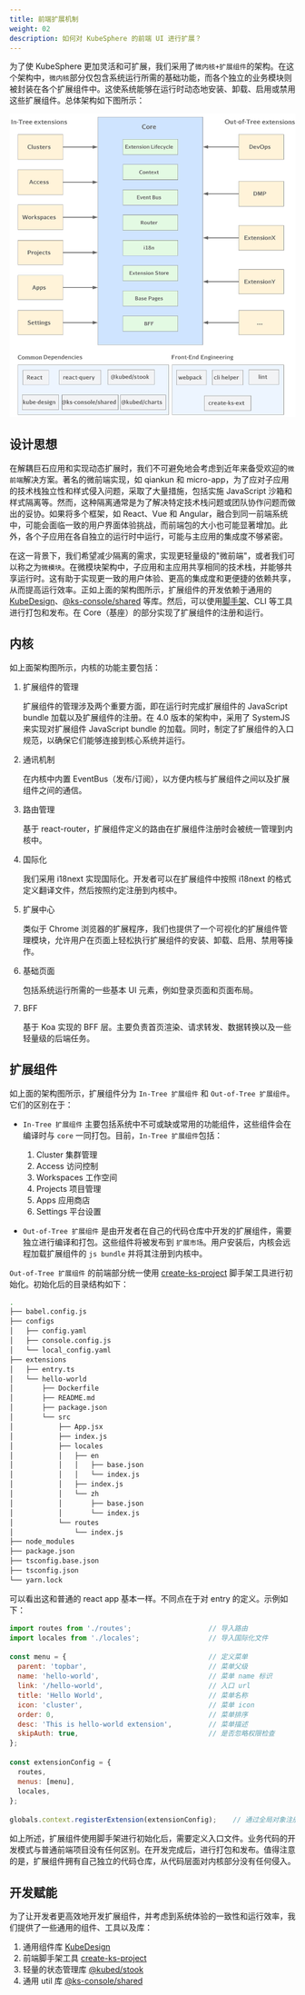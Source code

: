 ```yaml
---
title: 前端扩展机制
weight: 02
description: 如何对 KubeSphere 的前端 UI 进行扩展？
---
```


为了使 KubeSphere 更加灵活和可扩展，我们采用了`微内核+扩展组件`的架构。在这个架构中，`微内核`部分仅包含系统运行所需的基础功能，而各个独立的业务模块则被封装在各个扩展组件中。这使系统能够在运行时动态地安装、卸载、启用或禁用这些扩展组件。总体架构如下图所示：

![frontend-extension-arch](./frontend-arch.png)

## 设计思想

在解耦巨石应用和实现动态扩展时，我们不可避免地会考虑到近年来备受欢迎的`微前端`解决方案。著名的微前端实现，如 qiankun 和 micro-app，为了应对子应用的技术栈独立性和样式侵入问题，采取了大量措施，包括实施 JavaScript 沙箱和样式隔离等。然而，这种隔离通常是为了解决特定技术栈问题或团队协作问题而做出的妥协。如果将多个框架，如 React、Vue 和 Angular，融合到同一前端系统中，可能会面临一致的用户界面体验挑战，而前端包的大小也可能显著增加。此外，各个子应用在各自独立的运行时中运行，可能与主应用的集成度不够紧密。

在这一背景下，我们希望减少隔离的需求，实现更轻量级的"微前端"，或者我们可以称之为`微模块`。在微模块架构中，子应用和主应用共享相同的技术栈，并能够共享运行时。这有助于实现更一致的用户体验、更高的集成度和更便捷的依赖共享，从而提高运行效率。正如上面的架构图所示，扩展组件的开发依赖于通用的 [KubeDesign](https://github.com/kubesphere/kube-design)、[@ks-console/shared](https://www.npmjs.com/package/@ks-console/shared) 等库。然后，可以使用[脚手架](https://github.com/kubesphere/create-ks-project)、CLI 等工具进行打包和发布。在 Core（基座）的部分实现了扩展组件的注册和运行。

## 内核

如上面架构图所示，内核的功能主要包括：

1. 扩展组件的管理

   扩展组件的管理涉及两个重要方面，即在运行时完成扩展组件的 JavaScript bundle 加载以及扩展组件的注册。在 4.0 版本的架构中，采用了 SystemJS 来实现对扩展组件 JavaScript bundle 的加载。同时，制定了扩展组件的入口规范，以确保它们能够连接到核心系统并运行。

2. 通讯机制

   在内核中内置 EventBus（发布/订阅），以方便内核与扩展组件之间以及扩展组件之间的通信。

3. 路由管理

   基于 react-router，扩展组件定义的路由在扩展组件注册时会被统一管理到内核中。

4. 国际化

   我们采用 i18next 实现国际化。开发者可以在扩展组件中按照 i18next 的格式定义翻译文件，然后按照约定注册到内核中。

5. 扩展中心

   类似于 Chrome 浏览器的扩展程序，我们也提供了一个可视化的扩展组件管理模块，允许用户在页面上轻松执行扩展组件的安装、卸载、启用、禁用等操作。

6. 基础页面

   包括系统运行所需的一些基本 UI 元素，例如登录页面和页面布局。

7. BFF

   基于 Koa 实现的 BFF 层。主要负责首页渲染、请求转发、数据转换以及一些轻量级的后端任务。


## 扩展组件

如上面的架构图所示，扩展组件分为 `In-Tree 扩展组件` 和 `Out-of-Tree 扩展组件`。它们的区别在于：

* `In-Tree 扩展组件` 主要包括系统中不可或缺或常用的功能组件，这些组件会在编译时与 `core` 一同打包。目前，`In-Tree 扩展组件`包括：
   1. Cluster 集群管理
   2. Access 访问控制
   3. Workspaces 工作空间
   4. Projects 项目管理
   5. Apps 应用商店
   6. Settings 平台设置

* `Out-of-Tree 扩展组件` 是由开发者在自己的代码仓库中开发的扩展组件，需要独立进行编译和打包。这些组件将被发布到 `扩展市场`。用户安装后，内核会远程加载扩展组件的 `js bundle` 并将其注册到内核中。

`Out-of-Tree 扩展组件` 的前端部分统一使用 [create-ks-project](https://github.com/kubesphere/create-ks-project) 脚手架工具进行初始化。初始化后的目录结构如下：

```bash
.
├── babel.config.js
├── configs
│   ├── config.yaml
│   ├── console.config.js
│   └── local_config.yaml
├── extensions
│   ├── entry.ts
│   └── hello-world
│       ├── Dockerfile
│       ├── README.md
│       ├── package.json
│       └── src
│           ├── App.jsx
│           ├── index.js
│           ├── locales
│           │   ├── en
│           │   │   ├── base.json
│           │   │   └── index.js
│           │   ├── index.js
│           │   └── zh
│           │       ├── base.json
│           │       └── index.js
│           └── routes
│               └── index.js
├── node_modules
├── package.json
├── tsconfig.base.json
├── tsconfig.json
└── yarn.lock
```

可以看出这和普通的 react app 基本一样。不同点在于对 entry 的定义。示例如下：

```javascript
import routes from './routes';                   // 导入路由
import locales from './locales';                 // 导入国际化文件

const menu = {                                   // 定义菜单 
  parent: 'topbar',                              // 菜单父级
  name: 'hello-world',                           // 菜单 name 标识 
  link: '/hello-world',                          // 入口 url    
  title: 'Hello World',                          // 菜单名称  
  icon: 'cluster',                               // 菜单 icon
  order: 0,                                      // 菜单排序  
  desc: 'This is hello-world extension',         // 菜单描述
  skipAuth: true,                                // 是否忽略权限检查
};

const extensionConfig = {
  routes,
  menus: [menu],
  locales,
};

globals.context.registerExtension(extensionConfig);    // 通过全局对象注册扩展组件
```

如上所述，扩展组件使用脚手架进行初始化后，需要定义入口文件。业务代码的开发模式与普通前端项目没有任何区别。在开发完成后，进行打包和发布。值得注意的是，扩展组件拥有自己独立的代码仓库，从代码层面对内核部分没有任何侵入。

## 开发赋能

为了让开发者更高效地开发扩展组件，并考虑到系统体验的一致性和运行效率，我们提供了一些通用的组件、工具以及库：

1. 通用组件库 [KubeDesign](https://github.com/kubesphere/kube-design)
2. 前端脚手架工具 [create-ks-project](https://github.com/kubesphere/create-ks-project)
3. 轻量的状态管理库 [@kubed/stook](https://www.npmjs.com/package/@kubed/stook)
4. 通用 util 库 [@ks-console/shared](https://www.npmjs.com/package/@ks-console/shared)